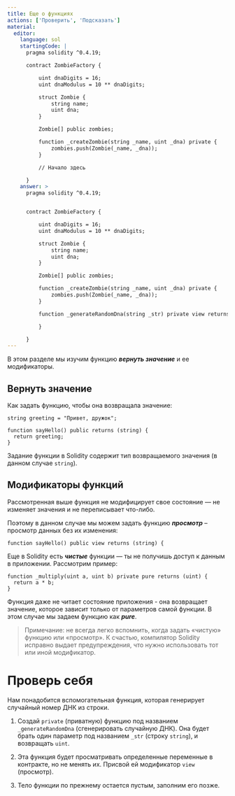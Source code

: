 ```yaml
---
title: Еще о функциях
actions: ['Проверить', 'Подсказать']
material:
  editor:
    language: sol
    startingCode: |
      pragma solidity ^0.4.19;

      contract ZombieFactory {

          uint dnaDigits = 16;
          uint dnaModulus = 10 ** dnaDigits;

          struct Zombie {
              string name;
              uint dna;
          }

          Zombie[] public zombies;

          function _createZombie(string _name, uint _dna) private {
              zombies.push(Zombie(_name, _dna));
          }

          // Начало здесь

      }
    answer: >
      pragma solidity ^0.4.19;


      contract ZombieFactory {

          uint dnaDigits = 16;
          uint dnaModulus = 10 ** dnaDigits;

          struct Zombie {
              string name;
              uint dna;
          }

          Zombie[] public zombies;

          function _createZombie(string _name, uint _dna) private {
              zombies.push(Zombie(_name, _dna));
          } 

          function _generateRandomDna(string _str) private view returns (uint) {

          }

      }
---
```


В этом разделе мы изучим функцию **_вернуть значение_** и ее модификаторы. 

## Вернуть значение

Как задать функцию, чтобы она возвращала значение: 

```
string greeting = "Привет, дружок";

function sayHello() public returns (string) {
  return greeting;
}
```

Задание функции в Solidity содержит тип возвращаемого значения (в данном случае `string`).

## Модификаторы функций

Рассмотренная выше функция не модифицирует свое состояние — не изменяет значения и не переписывает что-либо.

Поэтому в данном случае мы можем задать функцию **_просмотр_** – просмотр данных без их изменения:

```
function sayHello() public view returns (string) {
```

Еще в Solidity есть **_чистые_** функции — ты не получишь доступ к данным в приложении. Рассмотрим пример:

```
function _multiply(uint a, uint b) private pure returns (uint) {
  return a * b;
}
```

Функция даже не читает состояние приложения - она возвращает значение, которое зависит только от параметров самой функции. В этом случае мы задаем функцию как **_pure_**. 

> Примечание: не всегда легко вспомнить, когда задать «чистую» функцию или «просмотр». К счастью, компилятор Solidity исправно выдает предупреждения, что нужно использовать тот или иной модификатор. 

# Проверь себя

Нам понадобится вспомогательная функция, которая генерирует случайный номер ДНК из строки. 

1. Создай `private` (приватную) функцию под названием `_generateRandomDna` (сгенерировать случайную ДНК). Она будет брать один параметр под названием `_str` (строку `string`), и возвращать `uint`.

2. Эта функция будет просматривать определенные переменные в контракте, но не менять их. Присвой ей модификатор `view` (просмотр). 

3. Тело функции по прежнему остается пустым, заполним его позже. 
